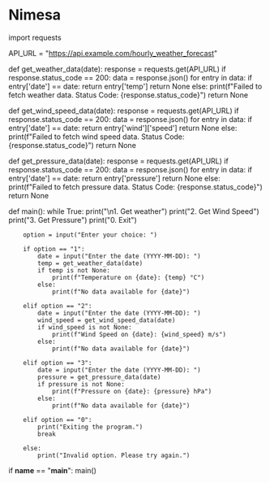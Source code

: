 # Nimesa
import requests

API_URL = "https://api.example.com/hourly_weather_forecast"

def get_weather_data(date):
    response = requests.get(API_URL)
    if response.status_code == 200:
        data = response.json()
        for entry in data:
            if entry['date'] == date:
                return entry['temp']
        return None
    else:
        print(f"Failed to fetch weather data. Status Code: {response.status_code}")
        return None

def get_wind_speed_data(date):
    response = requests.get(API_URL)
    if response.status_code == 200:
        data = response.json()
        for entry in data:
            if entry['date'] == date:
                return entry['wind']['speed']
        return None
    else:
        print(f"Failed to fetch wind speed data. Status Code: {response.status_code}")
        return None

def get_pressure_data(date):
    response = requests.get(API_URL)
    if response.status_code == 200:
        data = response.json()
        for entry in data:
            if entry['date'] == date:
                return entry['pressure']
        return None
    else:
        print(f"Failed to fetch pressure data. Status Code: {response.status_code}")
        return None

def main():
    while True:
        print("\n1. Get weather")
        print("2. Get Wind Speed")
        print("3. Get Pressure")
        print("0. Exit")

        option = input("Enter your choice: ")

        if option == "1":
            date = input("Enter the date (YYYY-MM-DD): ")
            temp = get_weather_data(date)
            if temp is not None:
                print(f"Temperature on {date}: {temp} °C")
            else:
                print(f"No data available for {date}")

        elif option == "2":
            date = input("Enter the date (YYYY-MM-DD): ")
            wind_speed = get_wind_speed_data(date)
            if wind_speed is not None:
                print(f"Wind Speed on {date}: {wind_speed} m/s")
            else:
                print(f"No data available for {date}")

        elif option == "3":
            date = input("Enter the date (YYYY-MM-DD): ")
            pressure = get_pressure_data(date)
            if pressure is not None:
                print(f"Pressure on {date}: {pressure} hPa")
            else:
                print(f"No data available for {date}")

        elif option == "0":
            print("Exiting the program.")
            break

        else:
            print("Invalid option. Please try again.")

if __name__ == "__main__":
    main()

